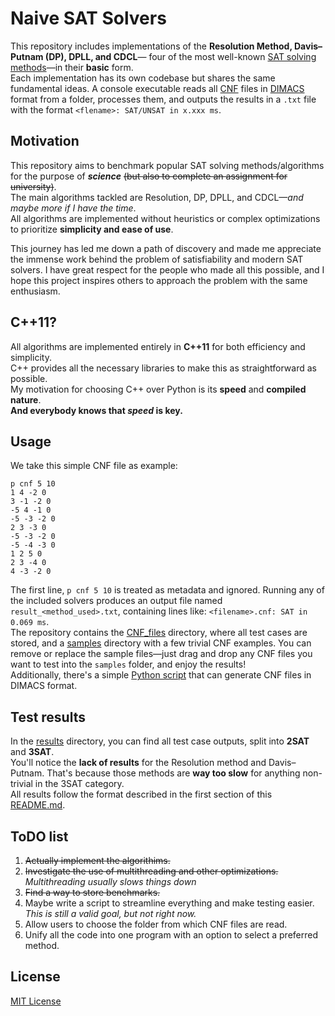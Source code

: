 # Naive SAT Solvers
This repository includes implementations of the __Resolution Method, Davis–Putnam (DP), DPLL, and CDCL__— four of the most well-known [SAT solving methods](http://en.wikipedia.org/wiki/Boolean_satisfiability_problem#Algorithms_for_solving_SAT)—in their **basic** form.  
Each implementation has its own codebase but shares the same fundamental ideas. A console executable reads all [CNF](http://en.wikipedia.org/wiki/Conjunctive_normal_form) files in [DIMACS](https://people.sc.fsu.edu/~jburkardt/data/cnf/cnf.html) format from a folder, processes them, and outputs the results in a `.txt` file with the format `<flename>: SAT/UNSAT in x.xxx ms`.
## Motivation

This repository aims to benchmark popular SAT solving methods/algorithms for the purpose of ***science*** ~~(but also to complete an assignment for university)~~.  
The main algorithms tackled are Resolution, DP, DPLL, and CDCL—_and maybe more if I have the time_.  
All algorithms are implemented without heuristics or complex optimizations to prioritize **simplicity and ease of use**.  

This journey has led me down a path of discovery and made me appreciate the immense work behind the problem of satisfiability and modern SAT solvers. I have great respect for the people who made all this possible, and I hope this project inspires others to approach the problem with the same enthusiasm.

## C++11?

All algorithms are implemented entirely in **C++11** for both efficiency and simplicity.  
C++ provides all the necessary libraries to make this as straightforward as possible.  
My motivation for choosing C++ over Python is its **speed** and **compiled nature**.  
**And everybody knows that _speed_ is key.**

## Usage

We take this simple CNF file as example:
``` dimacs
p cnf 5 10
1 4 -2 0
3 -1 -2 0
-5 4 -1 0
-5 -3 -2 0
2 3 -3 0
-5 -3 -2 0
-5 -4 -3 0
1 2 5 0
2 3 -4 0
4 -3 -2 0
```

The first line, `p cnf 5 10` is treated as metadata and ignored.
Running any of the included solvers produces an output file named `result_<method_used>.txt`, containing lines like: `<filename>.cnf: SAT in 0.069 ms`.  
The repository contains the [CNF_files](cnf_files/) directory, where all test cases are stored, and a [samples](cnf_files/samples/) directory with a few trivial CNF examples.
You can remove or replace the sample files—just drag and drop any CNF files you want to test into the `samples` folder, and enjoy the results!  
Additionally, there's a simple [Python script](cnf_generator/) that can generate CNF files in DIMACS format.

## Test results

In the [results](results/) directory, you can find all test case outputs, split into **2SAT** and **3SAT**.  
You'll notice the **lack of results** for the Resolution method and Davis–Putnam. That's because those methods are **way too slow** for anything non-trivial in the 3SAT category.  
All results follow the format described in the first section of this [README.md](README.md).

## ToDO list

1. ~~Actually implement the algorithims.~~
2. ~~Investigate the use of multithreading and other optimizations.~~ _Multithreading usually slows things down_
3. ~~Find a way to store benchmarks.~~
4. Maybe write a script to streamline everything and make testing easier. _This is still a valid goal, but not right now._
5. Allow users to choose the folder from which CNF files are read.
6. Unify all the code into one program with an option to select a preferred method.

## License

[MIT License](LICENSE)